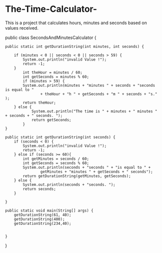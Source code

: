 # The-Time-Calculator-
This is a project that calculates hours, minutes and seconds based on values received. 

public class SecondsAndMinutesCalculator {

    public static int getDurationString(int minutes, int seconds) {

        if (minutes < 0 || seconds < 0 || seconds > 59) {
            System.out.println("invalid Value !");
            return -1;
        }
            int theHour = minutes / 60;
            int getSeconds = minutes % 60;
            if (minutes > 59) {
            System.out.println(minutes + "minutes " + seconds + "seconds is equal to "
                    + theHour + "h " + getSeconds + "m " + seconds + "s." );
            return theHour;
        } else {
                System.out.println("The time is " + minutes + " minutes " + seconds + " seconds. ");
                return getSeconds;
            }
    }

    public static int getDurationString(int seconds) {
        if (seconds < 0) {
            System.out.println("invalid Value !");
            return -1;
        } else if (seconds >= 60){
            int getMinutes = seconds / 60;
            int getSeconds = seconds % 60;
            System.out.println(seconds + "seconds " + "is equal to " +
                    getMinutes + "minutes " + getSeconds + " seconds");
            return getDurationString(getMinutes, getSeconds);
        } else {
            System.out.println(seconds + "seconds. ");
            return seconds;
        }

    }

    public static void main(String[] args) {
        getDurationString(61, 40);
        getDurationString(400);
        getDurationString(234,40);


    }


}
